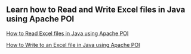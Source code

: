 ## Learn how to Read and Write Excel files in Java using Apache POI

[How to Read Excel files in Java using Apache POI](https://www.callicoder.com/java-read-excel-file-apache-poi/)

[How to Write to an Excel file in Java using Apache POI](https://www.callicoder.com/java-write-excel-file-apache-poi/)